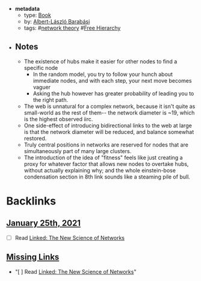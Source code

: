 - **metadata**
    - type: [Book](<Book.md>)
    - by: [Albert-László Barabási](<Albert-László Barabási.md>)
    - tags: #[network theory](<network theory.md>) #[Free Hierarchy](<Free Hierarchy.md>)
- ## Notes
    - The existence of hubs make it easier for other nodes to find a specific node
        - In the random model, you try to follow your hunch about immediate nodes, and with each step, your next move becomes vaguer
        - Asking the hub however has greater probability of leading you to the right path.
    - The web is unnatural for a complex network, because it isn't quite as small-world as the rest of them-- the network diameter is ~19, which is the highest observed iirc.
    - One side-effect of introducing bidirectional links to the web at large is that the network diameter will be reduced, and balance somewhat restored.
    - Truly central positions in networks are reserved for nodes that are simultaneously part of many large clusters.
    - The introduction of the idea of "fitness" feels like just creating a proxy for whatever factor that allows new nodes to overtake hubs, without actually explaining why; and the whole einstein-bose condensation section in 8th link sounds like a steaming pile of bull. 

# Backlinks
## [January 25th, 2021](<January 25th, 2021.md>)
- [ ] Read [Linked: The New Science of Networks](<Linked: The New Science of Networks.md>)

## [Missing Links](<Missing Links.md>)
- "[ ] Read [Linked: The New Science of Networks](<Linked: The New Science of Networks.md>)"

